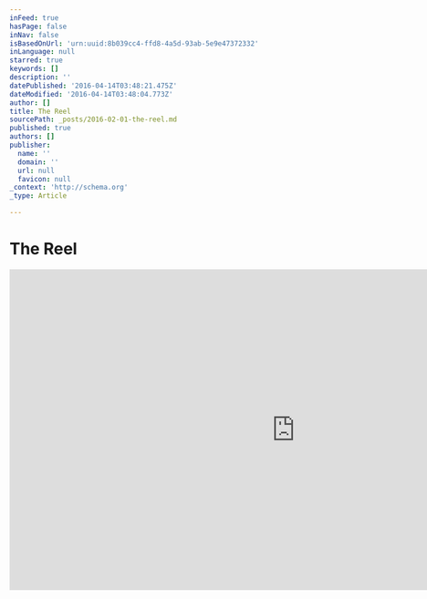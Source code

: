 ```yaml
---
inFeed: true
hasPage: false
inNav: false
isBasedOnUrl: 'urn:uuid:8b039cc4-ffd8-4a5d-93ab-5e9e47372332'
inLanguage: null
starred: true
keywords: []
description: ''
datePublished: '2016-04-14T03:48:21.475Z'
dateModified: '2016-04-14T03:48:04.773Z'
author: []
title: The Reel
sourcePath: _posts/2016-02-01-the-reel.md
published: true
authors: []
publisher:
  name: ''
  domain: ''
  url: null
  favicon: null
_context: 'http://schema.org'
_type: Article

---
```

# **The Reel**

<iframe src="https://cdn.embedly.com/widgets/media.html?src=https%3A%2F%2Fplayer.vimeo.com%2Fvideo%2F124382426&amp;url=https%3A%2F%2Fvimeo.com%2F124382426&amp;image=http%3A%2F%2Fi.vimeocdn.com%2Fvideo%2F522091141_1280.jpg&amp;key=b7d04c9b404c499eba89ee7072e1c4f7&amp;type=text%2Fhtml&amp;schema=vimeo" width="1000" height="563" scrolling="no" frameborder="0" allowfullscreen="allowfullscreen" style=""></iframe>